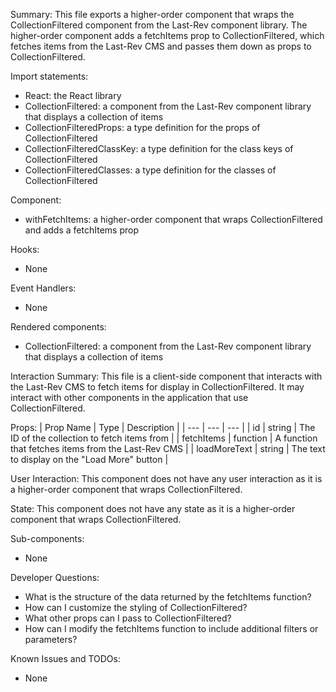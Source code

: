 Summary:
This file exports a higher-order component that wraps the CollectionFiltered component from the Last-Rev component library. The higher-order component adds a fetchItems prop to CollectionFiltered, which fetches items from the Last-Rev CMS and passes them down as props to CollectionFiltered. 

Import statements:
- React: the React library
- CollectionFiltered: a component from the Last-Rev component library that displays a collection of items
- CollectionFilteredProps: a type definition for the props of CollectionFiltered
- CollectionFilteredClassKey: a type definition for the class keys of CollectionFiltered
- CollectionFilteredClasses: a type definition for the classes of CollectionFiltered

Component:
- withFetchItems: a higher-order component that wraps CollectionFiltered and adds a fetchItems prop

Hooks:
- None

Event Handlers:
- None

Rendered components:
- CollectionFiltered: a component from the Last-Rev component library that displays a collection of items

Interaction Summary:
This file is a client-side component that interacts with the Last-Rev CMS to fetch items for display in CollectionFiltered. It may interact with other components in the application that use CollectionFiltered.

Props:
| Prop Name | Type | Description |
| --- | --- | --- |
| id | string | The ID of the collection to fetch items from |
| fetchItems | function | A function that fetches items from the Last-Rev CMS |
| loadMoreText | string | The text to display on the "Load More" button |

User Interaction:
This component does not have any user interaction as it is a higher-order component that wraps CollectionFiltered.

State:
This component does not have any state as it is a higher-order component that wraps CollectionFiltered.

Sub-components:
- None

Developer Questions:
- What is the structure of the data returned by the fetchItems function?
- How can I customize the styling of CollectionFiltered?
- What other props can I pass to CollectionFiltered?
- How can I modify the fetchItems function to include additional filters or parameters?

Known Issues and TODOs:
- None